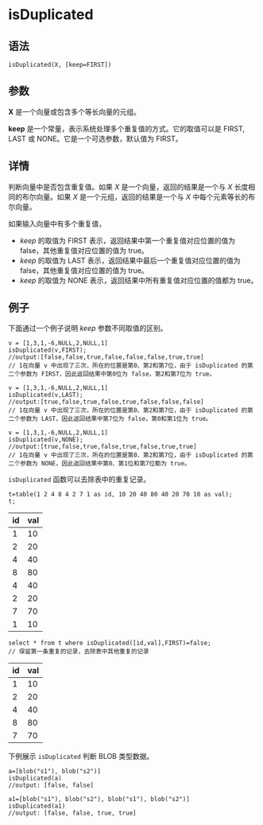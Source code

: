 # isDuplicated

## 语法

`isDuplicated(X, [keep=FIRST])`

## 参数

**X** 是一个向量或包含多个等长向量的元组。

**keep** 是一个常量，表示系统处理多个重复值的方式。它的取值可以是 FIRST, LAST 或 NONE。它是一个可选参数，默认值为 FIRST。

## 详情

判断向量中是否包含重复值。如果 *X* 是一个向量，返回的结果是一个与 *X* 长度相同的布尔向量。如果
*X* 是一个元组，返回的结果是一个与 *X* 中每个元素等长的布尔向量。

如果输入向量中有多个重复值，

* *keep* 的取值为 FIRST 表示，返回结果中第一个重复值对应位置的值为
  false，其他重复值对应位置的值为 true。
* *keep* 的取值为 LAST 表示，返回结果中最后一个重复值对应位置的值为
  false，其他重复值对应位置的值为 true。
* *keep* 的取值为 NONE 表示，返回结果中所有重复值对应位置的值都为 true。

## 例子

下面通过一个例子说明 *keep* 参数不同取值的区别。

```
v = [1,3,1,-6,NULL,2,NULL,1]
isDuplicated(v,FIRST);
//output:[false,false,true,false,false,false,true,true]
// 1在向量 v 中出现了三次，所在的位置是第0、第2和第7位，由于 isDuplicated 的第二个参数为 FIRST，因此返回结果中第0位为 false，第2和第7位为 true。

v = [1,3,1,-6,NULL,2,NULL,1]
isDuplicated(v,LAST);
//output:[true,false,true,false,true,false,false,false]
// 1在向量 v 中出现了三次，所在的位置是第0、第2和第7位，由于 isDuplicated 的第二个参数为 LAST，因此返回结果中第7位为 false，第0和第1位为 true。

v = [1,3,1,-6,NULL,2,NULL,1]
isDuplicated(v,NONE);
//output:[true,false,true,false,true,false,true,true]
// 1在向量 v 中出现了三次，所在的位置是第0、第2和第7位，由于 isDuplicated 的第二个参数为 NONE，因此返回结果中第0、第1位和第7位都为 true。
```

`isDuplicated` 函数可以去除表中的重复记录。

```
t=table(1 2 4 8 4 2 7 1 as id, 10 20 40 80 40 20 70 10 as val);
t;
```

| id | val |
| --- | --- |
| 1 | 10 |
| 2 | 20 |
| 4 | 40 |
| 8 | 80 |
| 4 | 40 |
| 2 | 20 |
| 7 | 70 |
| 1 | 10 |

```
select * from t where isDuplicated([id,val],FIRST)=false;
// 保留第一条重复的记录，去除表中其他重复的记录
```

| id | val |
| --- | --- |
| 1 | 10 |
| 2 | 20 |
| 4 | 40 |
| 8 | 80 |
| 7 | 70 |

下例展示 `isDuplicated` 判断 BLOB 类型数据。

```
a=[blob("s1"), blob("s2")]
isDuplicated(a)
//output: [false, false]

a1=[blob("s1"), blob("s2"), blob("s1"), blob("s2")]
isDuplicated(a1)
//output: [false, false, true, true]
```

